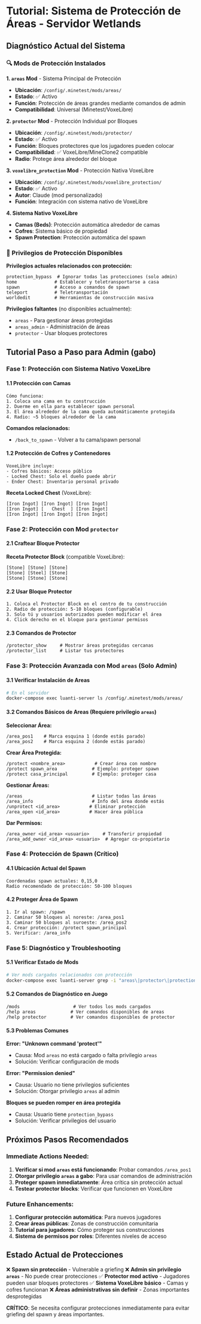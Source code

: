 # Tutorial: Sistema de Protección de Áreas - Servidor Wetlands

## Diagnóstico Actual del Sistema

### 🔍 Mods de Protección Instalados

**1. `areas` Mod** - Sistema Principal de Protección
- **Ubicación**: `/config/.minetest/mods/areas/`
- **Estado**: ✅ Activo
- **Función**: Protección de áreas grandes mediante comandos de admin
- **Compatibilidad**: Universal (Minetest/VoxeLibre)

**2. `protector` Mod** - Protección Individual por Bloques
- **Ubicación**: `/config/.minetest/mods/protector/`
- **Estado**: ✅ Activo
- **Función**: Bloques protectores que los jugadores pueden colocar
- **Compatibilidad**: ✅ VoxeLibre/MineClone2 compatible
- **Radio**: Protege área alrededor del bloque

**3. `voxelibre_protection` Mod** - Protección Nativa VoxeLibre
- **Ubicación**: `/config/.minetest/mods/voxelibre_protection/`
- **Estado**: ✅ Activo
- **Autor**: Claude (mod personalizado)
- **Función**: Integración con sistema nativo de VoxeLibre

**4. Sistema Nativo VoxeLibre**
- **Camas (Beds)**: Protección automática alrededor de camas
- **Cofres**: Sistema básico de propiedad
- **Spawn Protection**: Protección automática del spawn

### 🎯 Privilegios de Protección Disponibles

**Privilegios actuales relacionados con protección:**
```
protection_bypass  # Ignorar todas las protecciones (solo admin)
home              # Establecer y teletransportarse a casa
spawn             # Acceso a comandos de spawn
teleport          # Teletransportación
worldedit         # Herramientas de construcción masiva
```

**Privilegios faltantes** (no disponibles actualmente):
- `areas` - Para gestionar áreas protegidas
- `areas_admin` - Administración de áreas
- `protector` - Usar bloques protectores

## Tutorial Paso a Paso para Admin (gabo)

### Fase 1: Protección con Sistema Nativo VoxeLibre

#### 1.1 Protección con Camas
```
Cómo funciona:
1. Coloca una cama en tu construcción
2. Duerme en ella para establecer spawn personal
3. El área alrededor de la cama queda automáticamente protegida
4. Radio: ~5 bloques alrededor de la cama
```

**Comandos relacionados:**
- `/back_to_spawn` - Volver a tu cama/spawn personal

#### 1.2 Protección de Cofres y Contenedores
```
VoxeLibre incluye:
- Cofres básicos: Acceso público
- Locked Chest: Solo el dueño puede abrir
- Ender Chest: Inventario personal privado
```

**Receta Locked Chest** (VoxeLibre):
```
[Iron Ingot] [Iron Ingot] [Iron Ingot]
[Iron Ingot] [   Chest  ] [Iron Ingot]
[Iron Ingot] [Iron Ingot] [Iron Ingot]
```

### Fase 2: Protección con Mod `protector`

#### 2.1 Craftear Bloque Protector
**Receta Protector Block** (compatible VoxeLibre):
```
[Stone] [Stone] [Stone]
[Stone] [Steel] [Stone]
[Stone] [Stone] [Stone]
```

#### 2.2 Usar Bloque Protector
```
1. Coloca el Protector Block en el centro de tu construcción
2. Radio de protección: 5-10 bloques (configurable)
3. Solo tú y usuarios autorizados pueden modificar el área
4. Click derecho en el bloque para gestionar permisos
```

#### 2.3 Comandos de Protector
```
/protector_show     # Mostrar áreas protegidas cercanas
/protector_list     # Listar tus protectores
```

### Fase 3: Protección Avanzada con Mod `areas` (Solo Admin)

#### 3.1 Verificar Instalación de Areas
```bash
# En el servidor
docker-compose exec luanti-server ls /config/.minetest/mods/areas/
```

#### 3.2 Comandos Básicos de Areas (Requiere privilegio `areas`)

**Seleccionar Área:**
```
/area_pos1    # Marca esquina 1 (donde estás parado)
/area_pos2    # Marca esquina 2 (donde estás parado)
```

**Crear Área Protegida:**
```
/protect <nombre_area>           # Crear área con nombre
/protect spawn_area             # Ejemplo: proteger spawn
/protect casa_principal         # Ejemplo: proteger casa
```

**Gestionar Áreas:**
```
/areas                          # Listar todas las áreas
/area_info                      # Info del área donde estás
/unprotect <id_area>           # Eliminar protección
/area_open <id_area>           # Hacer área pública
```

**Dar Permisos:**
```
/area_owner <id_area> <usuario>     # Transferir propiedad
/area_add_owner <id_area> <usuario>  # Agregar co-propietario
```

### Fase 4: Protección de Spawn (Crítico)

#### 4.1 Ubicación Actual del Spawn
```
Coordenadas spawn actuales: 0,15,0
Radio recomendado de protección: 50-100 bloques
```

#### 4.2 Proteger Área de Spawn
```
1. Ir al spawn: /spawn
2. Caminar 50 bloques al noreste: /area_pos1
3. Caminar 50 bloques al suroeste: /area_pos2
4. Crear protección: /protect spawn_principal
5. Verificar: /area_info
```

### Fase 5: Diagnóstico y Troubleshooting

#### 5.1 Verificar Estado de Mods
```bash
# Ver mods cargados relacionados con protección
docker-compose exec luanti-server grep -i "areas\|protector\|protection" /config/.minetest/debug.txt | tail -10
```

#### 5.2 Comandos de Diagnóstico en Juego
```
/mods                    # Ver todos los mods cargados
/help areas             # Ver comandos disponibles de areas
/help protector         # Ver comandos disponibles de protector
```

#### 5.3 Problemas Comunes

**Error: "Unknown command 'protect'"**
- Causa: Mod `areas` no está cargado o falta privilegio `areas`
- Solución: Verificar configuración de mods

**Error: "Permission denied"**
- Causa: Usuario no tiene privilegios suficientes
- Solución: Otorgar privilegio `areas` al admin

**Bloques se pueden romper en área protegida**
- Causa: Usuario tiene `protection_bypass`
- Solución: Verificar privilegios del usuario

## Próximos Pasos Recomendados

### Immediate Actions Needed:
1. **Verificar si mod `areas` está funcionando**: Probar comandos `/area_pos1`
2. **Otorgar privilegio `areas` a gabo**: Para usar comandos de administración
3. **Proteger spawn inmediatamente**: Área crítica sin protección actual
4. **Testear protector blocks**: Verificar que funcionen en VoxeLibre

### Future Enhancements:
1. **Configurar protección automática**: Para nuevos jugadores
2. **Crear áreas públicas**: Zonas de construcción comunitaria
3. **Tutorial para jugadores**: Cómo proteger sus construcciones
4. **Sistema de permisos por roles**: Diferentes niveles de acceso

## Estado Actual de Protecciones

❌ **Spawn sin protección** - Vulnerable a griefing
❌ **Admin sin privilegio `areas`** - No puede crear protecciones
✅ **Protector mod activo** - Jugadores pueden usar bloques protectores
✅ **Sistema VoxeLibre básico** - Camas y cofres funcionan
❌ **Áreas administrativas sin definir** - Zonas importantes desprotegidas

**CRÍTICO**: Se necesita configurar protecciones inmediatamente para evitar griefing del spawn y áreas importantes.